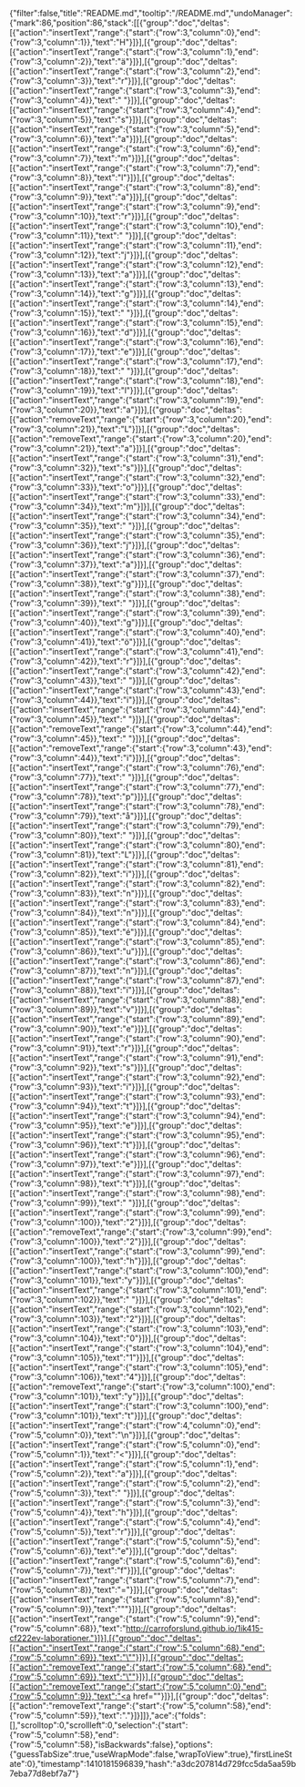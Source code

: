 {"filter":false,"title":"README.md","tooltip":"/README.md","undoManager":{"mark":86,"position":86,"stack":[[{"group":"doc","deltas":[{"action":"insertText","range":{"start":{"row":3,"column":0},"end":{"row":3,"column":1}},"text":"H"}]}],[{"group":"doc","deltas":[{"action":"insertText","range":{"start":{"row":3,"column":1},"end":{"row":3,"column":2}},"text":"ä"}]}],[{"group":"doc","deltas":[{"action":"insertText","range":{"start":{"row":3,"column":2},"end":{"row":3,"column":3}},"text":"r"}]}],[{"group":"doc","deltas":[{"action":"insertText","range":{"start":{"row":3,"column":3},"end":{"row":3,"column":4}},"text":" "}]}],[{"group":"doc","deltas":[{"action":"insertText","range":{"start":{"row":3,"column":4},"end":{"row":3,"column":5}},"text":"s"}]}],[{"group":"doc","deltas":[{"action":"insertText","range":{"start":{"row":3,"column":5},"end":{"row":3,"column":6}},"text":"a"}]}],[{"group":"doc","deltas":[{"action":"insertText","range":{"start":{"row":3,"column":6},"end":{"row":3,"column":7}},"text":"m"}]}],[{"group":"doc","deltas":[{"action":"insertText","range":{"start":{"row":3,"column":7},"end":{"row":3,"column":8}},"text":"l"}]}],[{"group":"doc","deltas":[{"action":"insertText","range":{"start":{"row":3,"column":8},"end":{"row":3,"column":9}},"text":"a"}]}],[{"group":"doc","deltas":[{"action":"insertText","range":{"start":{"row":3,"column":9},"end":{"row":3,"column":10}},"text":"r"}]}],[{"group":"doc","deltas":[{"action":"insertText","range":{"start":{"row":3,"column":10},"end":{"row":3,"column":11}},"text":" "}]}],[{"group":"doc","deltas":[{"action":"insertText","range":{"start":{"row":3,"column":11},"end":{"row":3,"column":12}},"text":"j"}]}],[{"group":"doc","deltas":[{"action":"insertText","range":{"start":{"row":3,"column":12},"end":{"row":3,"column":13}},"text":"a"}]}],[{"group":"doc","deltas":[{"action":"insertText","range":{"start":{"row":3,"column":13},"end":{"row":3,"column":14}},"text":"g"}]}],[{"group":"doc","deltas":[{"action":"insertText","range":{"start":{"row":3,"column":14},"end":{"row":3,"column":15}},"text":" "}]}],[{"group":"doc","deltas":[{"action":"insertText","range":{"start":{"row":3,"column":15},"end":{"row":3,"column":16}},"text":"d"}]}],[{"group":"doc","deltas":[{"action":"insertText","range":{"start":{"row":3,"column":16},"end":{"row":3,"column":17}},"text":"e"}]}],[{"group":"doc","deltas":[{"action":"insertText","range":{"start":{"row":3,"column":17},"end":{"row":3,"column":18}},"text":" "}]}],[{"group":"doc","deltas":[{"action":"insertText","range":{"start":{"row":3,"column":18},"end":{"row":3,"column":19}},"text":"l"}]}],[{"group":"doc","deltas":[{"action":"insertText","range":{"start":{"row":3,"column":19},"end":{"row":3,"column":20}},"text":"a"}]}],[{"group":"doc","deltas":[{"action":"removeText","range":{"start":{"row":3,"column":20},"end":{"row":3,"column":21}},"text":"L"}]}],[{"group":"doc","deltas":[{"action":"removeText","range":{"start":{"row":3,"column":20},"end":{"row":3,"column":21}},"text":"a"}]}],[{"group":"doc","deltas":[{"action":"insertText","range":{"start":{"row":3,"column":31},"end":{"row":3,"column":32}},"text":"s"}]}],[{"group":"doc","deltas":[{"action":"insertText","range":{"start":{"row":3,"column":32},"end":{"row":3,"column":33}},"text":"o"}]}],[{"group":"doc","deltas":[{"action":"insertText","range":{"start":{"row":3,"column":33},"end":{"row":3,"column":34}},"text":"m"}]}],[{"group":"doc","deltas":[{"action":"insertText","range":{"start":{"row":3,"column":34},"end":{"row":3,"column":35}},"text":" "}]}],[{"group":"doc","deltas":[{"action":"insertText","range":{"start":{"row":3,"column":35},"end":{"row":3,"column":36}},"text":"j"}]}],[{"group":"doc","deltas":[{"action":"insertText","range":{"start":{"row":3,"column":36},"end":{"row":3,"column":37}},"text":"a"}]}],[{"group":"doc","deltas":[{"action":"insertText","range":{"start":{"row":3,"column":37},"end":{"row":3,"column":38}},"text":"g"}]}],[{"group":"doc","deltas":[{"action":"insertText","range":{"start":{"row":3,"column":38},"end":{"row":3,"column":39}},"text":" "}]}],[{"group":"doc","deltas":[{"action":"insertText","range":{"start":{"row":3,"column":39},"end":{"row":3,"column":40}},"text":"g"}]}],[{"group":"doc","deltas":[{"action":"insertText","range":{"start":{"row":3,"column":40},"end":{"row":3,"column":41}},"text":"ö"}]}],[{"group":"doc","deltas":[{"action":"insertText","range":{"start":{"row":3,"column":41},"end":{"row":3,"column":42}},"text":"r"}]}],[{"group":"doc","deltas":[{"action":"insertText","range":{"start":{"row":3,"column":42},"end":{"row":3,"column":43}},"text":" "}]}],[{"group":"doc","deltas":[{"action":"insertText","range":{"start":{"row":3,"column":43},"end":{"row":3,"column":44}},"text":"i"}]}],[{"group":"doc","deltas":[{"action":"insertText","range":{"start":{"row":3,"column":44},"end":{"row":3,"column":45}},"text":" "}]}],[{"group":"doc","deltas":[{"action":"removeText","range":{"start":{"row":3,"column":44},"end":{"row":3,"column":45}},"text":" "}]}],[{"group":"doc","deltas":[{"action":"removeText","range":{"start":{"row":3,"column":43},"end":{"row":3,"column":44}},"text":"i"}]}],[{"group":"doc","deltas":[{"action":"insertText","range":{"start":{"row":3,"column":76},"end":{"row":3,"column":77}},"text":" "}]}],[{"group":"doc","deltas":[{"action":"insertText","range":{"start":{"row":3,"column":77},"end":{"row":3,"column":78}},"text":"p"}]}],[{"group":"doc","deltas":[{"action":"insertText","range":{"start":{"row":3,"column":78},"end":{"row":3,"column":79}},"text":"å"}]}],[{"group":"doc","deltas":[{"action":"insertText","range":{"start":{"row":3,"column":79},"end":{"row":3,"column":80}},"text":" "}]}],[{"group":"doc","deltas":[{"action":"insertText","range":{"start":{"row":3,"column":80},"end":{"row":3,"column":81}},"text":"L"}]}],[{"group":"doc","deltas":[{"action":"insertText","range":{"start":{"row":3,"column":81},"end":{"row":3,"column":82}},"text":"i"}]}],[{"group":"doc","deltas":[{"action":"insertText","range":{"start":{"row":3,"column":82},"end":{"row":3,"column":83}},"text":"n"}]}],[{"group":"doc","deltas":[{"action":"insertText","range":{"start":{"row":3,"column":83},"end":{"row":3,"column":84}},"text":"n"}]}],[{"group":"doc","deltas":[{"action":"insertText","range":{"start":{"row":3,"column":84},"end":{"row":3,"column":85}},"text":"é"}]}],[{"group":"doc","deltas":[{"action":"insertText","range":{"start":{"row":3,"column":85},"end":{"row":3,"column":86}},"text":"u"}]}],[{"group":"doc","deltas":[{"action":"insertText","range":{"start":{"row":3,"column":86},"end":{"row":3,"column":87}},"text":"n"}]}],[{"group":"doc","deltas":[{"action":"insertText","range":{"start":{"row":3,"column":87},"end":{"row":3,"column":88}},"text":"i"}]}],[{"group":"doc","deltas":[{"action":"insertText","range":{"start":{"row":3,"column":88},"end":{"row":3,"column":89}},"text":"v"}]}],[{"group":"doc","deltas":[{"action":"insertText","range":{"start":{"row":3,"column":89},"end":{"row":3,"column":90}},"text":"e"}]}],[{"group":"doc","deltas":[{"action":"insertText","range":{"start":{"row":3,"column":90},"end":{"row":3,"column":91}},"text":"r"}]}],[{"group":"doc","deltas":[{"action":"insertText","range":{"start":{"row":3,"column":91},"end":{"row":3,"column":92}},"text":"s"}]}],[{"group":"doc","deltas":[{"action":"insertText","range":{"start":{"row":3,"column":92},"end":{"row":3,"column":93}},"text":"i"}]}],[{"group":"doc","deltas":[{"action":"insertText","range":{"start":{"row":3,"column":93},"end":{"row":3,"column":94}},"text":"t"}]}],[{"group":"doc","deltas":[{"action":"insertText","range":{"start":{"row":3,"column":94},"end":{"row":3,"column":95}},"text":"e"}]}],[{"group":"doc","deltas":[{"action":"insertText","range":{"start":{"row":3,"column":95},"end":{"row":3,"column":96}},"text":"t"}]}],[{"group":"doc","deltas":[{"action":"insertText","range":{"start":{"row":3,"column":96},"end":{"row":3,"column":97}},"text":"e"}]}],[{"group":"doc","deltas":[{"action":"insertText","range":{"start":{"row":3,"column":97},"end":{"row":3,"column":98}},"text":"t"}]}],[{"group":"doc","deltas":[{"action":"insertText","range":{"start":{"row":3,"column":98},"end":{"row":3,"column":99}},"text":" "}]}],[{"group":"doc","deltas":[{"action":"insertText","range":{"start":{"row":3,"column":99},"end":{"row":3,"column":100}},"text":"2"}]}],[{"group":"doc","deltas":[{"action":"removeText","range":{"start":{"row":3,"column":99},"end":{"row":3,"column":100}},"text":"2"}]}],[{"group":"doc","deltas":[{"action":"insertText","range":{"start":{"row":3,"column":99},"end":{"row":3,"column":100}},"text":"h"}]}],[{"group":"doc","deltas":[{"action":"insertText","range":{"start":{"row":3,"column":100},"end":{"row":3,"column":101}},"text":"y"}]}],[{"group":"doc","deltas":[{"action":"insertText","range":{"start":{"row":3,"column":101},"end":{"row":3,"column":102}},"text":" "}]}],[{"group":"doc","deltas":[{"action":"insertText","range":{"start":{"row":3,"column":102},"end":{"row":3,"column":103}},"text":"2"}]}],[{"group":"doc","deltas":[{"action":"insertText","range":{"start":{"row":3,"column":103},"end":{"row":3,"column":104}},"text":"0"}]}],[{"group":"doc","deltas":[{"action":"insertText","range":{"start":{"row":3,"column":104},"end":{"row":3,"column":105}},"text":"1"}]}],[{"group":"doc","deltas":[{"action":"insertText","range":{"start":{"row":3,"column":105},"end":{"row":3,"column":106}},"text":"4"}]}],[{"group":"doc","deltas":[{"action":"removeText","range":{"start":{"row":3,"column":100},"end":{"row":3,"column":101}},"text":"y"}]}],[{"group":"doc","deltas":[{"action":"insertText","range":{"start":{"row":3,"column":100},"end":{"row":3,"column":101}},"text":"t"}]}],[{"group":"doc","deltas":[{"action":"insertText","range":{"start":{"row":4,"column":0},"end":{"row":5,"column":0}},"text":"\n"}]}],[{"group":"doc","deltas":[{"action":"insertText","range":{"start":{"row":5,"column":0},"end":{"row":5,"column":1}},"text":"<"}]}],[{"group":"doc","deltas":[{"action":"insertText","range":{"start":{"row":5,"column":1},"end":{"row":5,"column":2}},"text":"a"}]}],[{"group":"doc","deltas":[{"action":"insertText","range":{"start":{"row":5,"column":2},"end":{"row":5,"column":3}},"text":" "}]}],[{"group":"doc","deltas":[{"action":"insertText","range":{"start":{"row":5,"column":3},"end":{"row":5,"column":4}},"text":"h"}]}],[{"group":"doc","deltas":[{"action":"insertText","range":{"start":{"row":5,"column":4},"end":{"row":5,"column":5}},"text":"r"}]}],[{"group":"doc","deltas":[{"action":"insertText","range":{"start":{"row":5,"column":5},"end":{"row":5,"column":6}},"text":"e"}]}],[{"group":"doc","deltas":[{"action":"insertText","range":{"start":{"row":5,"column":6},"end":{"row":5,"column":7}},"text":"f"}]}],[{"group":"doc","deltas":[{"action":"insertText","range":{"start":{"row":5,"column":7},"end":{"row":5,"column":8}},"text":"="}]}],[{"group":"doc","deltas":[{"action":"insertText","range":{"start":{"row":5,"column":8},"end":{"row":5,"column":9}},"text":"\""}]}],[{"group":"doc","deltas":[{"action":"insertText","range":{"start":{"row":5,"column":9},"end":{"row":5,"column":68}},"text":"http://carroforslund.github.io/1ik415-cf222ev-laborationer."}]}],[{"group":"doc","deltas":[{"action":"insertText","range":{"start":{"row":5,"column":68},"end":{"row":5,"column":69}},"text":"\""}]}],[{"group":"doc","deltas":[{"action":"removeText","range":{"start":{"row":5,"column":68},"end":{"row":5,"column":69}},"text":"\""}]}],[{"group":"doc","deltas":[{"action":"removeText","range":{"start":{"row":5,"column":0},"end":{"row":5,"column":9}},"text":"<a href=\""}]}],[{"group":"doc","deltas":[{"action":"removeText","range":{"start":{"row":5,"column":58},"end":{"row":5,"column":59}},"text":"."}]}]]},"ace":{"folds":[],"scrolltop":0,"scrollleft":0,"selection":{"start":{"row":5,"column":58},"end":{"row":5,"column":58},"isBackwards":false},"options":{"guessTabSize":true,"useWrapMode":false,"wrapToView":true},"firstLineState":0},"timestamp":1410181596839,"hash":"a3dc207814d729fcc5da5aa59b7eba77d8ebf7a7"}